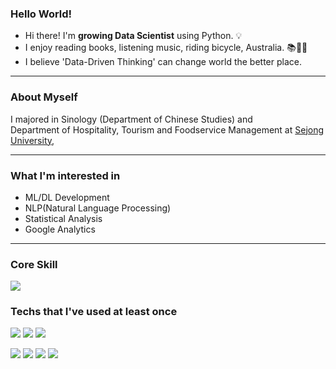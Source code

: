 ### Hello World!

 - Hi there! I'm <b>growing Data Scientist</b> using Python. :bulb:<br/>
 - I enjoy reading books, listening music, riding bicycle, Australia. :books::bicyclist:🦘 <br/>
 - I believe 'Data-Driven Thinking' can change world the better place. 
 
---

### About Myself

<p>
I majored in Sinology (Department of Chinese Studies) and <br>
Department of Hospitality, Tourism and Foodservice Management at <a href="http://www.sejong.ac.kr/">Sejong University,</a> </br>
</p>

---

### What I'm interested in 

 - ML/DL Development
 - NLP(Natural Language Processing)
 - Statistical Analysis
 - Google Analytics

---

### Core Skill

<img src="https://img.shields.io/badge/Python-3766AB?style=flat-square&logo=Python&logoColor=white"/></a>

### Techs that I've used at least once

<p>
 <img src="https://img.shields.io/badge/mySQL-4479A1?style=flat-square&logo=mySQL&logoColor=white"/>
 <img src="https://img.shields.io/badge/Flask-000000?style=flat-square&logo=Flask&logoColor=white"/>
 <img src="https://img.shields.io/badge/Google Analytics-E37400?style=flat-square&logo=Google Analytics&logoColor=white"/>
</p>

<p>
  <a href="http://blog.cowkite.com/" target="_blank"><img src="https://img.shields.io/badge/Blog-DD0B78?style=flat-square&logo=GitHub%20Sponsors&logoColor=white"/></a>
  <a href="mailto:chj125a@gmail.com" target="_blank"><img src="https://img.shields.io/badge/chj125a@gmail.com-EA4335?style=flat-square&logo=Gmail&logoColor=white"/></a>
  <a href="https://www.linkedin.com/in/cowkite/" target="_blank"><img src="https://img.shields.io/badge/SoyeonKim-0A66C2?style=flat-square&logo=Linkedin&logoColor=white"/></a>
  <a href="https://twitter.com/cowkite" target="_blank"><img src="https://img.shields.io/badge/cowkite-1DA1F2?style=flat-square&logo=Twitter&logoColor=white"/></a>
</p>

